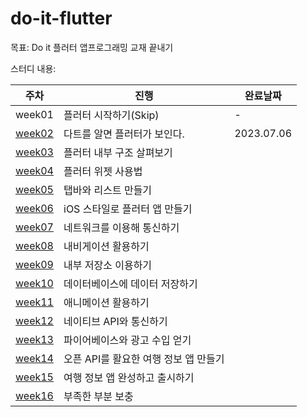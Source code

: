 # do-it-flutter

목표: Do it 플러터 앱프로그래밍 교재 끝내기

스터디 내용:

|주차|진행|완료날짜|
|---|---|-----|
|week01|플러터 시작하기(Skip)|-|
|[week02](/week02/)|다트를 알면 플러터가 보인다.|2023.07.06|
|[week03](/week03/)|플러터 내부 구조 살펴보기||
|[week04](/week04/)|플러터 위젯 사용법||
|[week05](/week05/)|탭바와 리스트 만들기||
|[week06](/week06/)|iOS 스타일로 플러터 앱 만들기||
|[week07](/week07/)|네트워크를 이용해 통신하기||
|[week08](/week08/)|내비게이션 활용하기||
|[week09](/week09/)|내부 저장소 이용하기||
|[week10](/week10/)|데이터베이스에 데이터 저장하기||
|[week11](/week11/)|애니메이션 활용하기||
|[week12](/week12/)|네이티브 API와 통신하기||
|[week13](/week13/)|파이어베이스와 광고 수입 얻기||
|[week14](/week14/)|오픈 API를 활요한 여행 정보 앱 만들기||
|[week15](/week15/)|여행 정보 앱 완성하고 출시하기||
|[week16](/week16/)|부족한 부분 보충||
